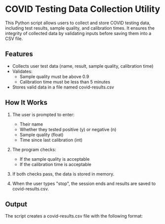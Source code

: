 # COVID Testing Data Collection Utility

This Python script allows users to collect and store COVID testing data, including test results, sample quality, and calibration times. It ensures the integrity of collected data by validating inputs before saving them into a CSV file.

## Features

- Collects user test data (name, result, sample quality, calibration time)
- Validates:
  - Sample quality must be above 0.9
  - Calibration time must be less than 5 minutes
- Stores valid data in a file named covid-results.csv

## How It Works

1. The user is prompted to enter:
   - Their name
   - Whether they tested positive (y) or negative (n)
   - Sample quality (float)
   - Time since last calibration (int)

2. The program checks:
   - If the sample quality is acceptable
   - If the calibration time is acceptable

3. If both checks pass, the data is stored in memory.
4. When the user types "stop", the session ends and results are saved to covid-results.csv.

##  Output

The script creates a covid-results.csv file with the following format:


